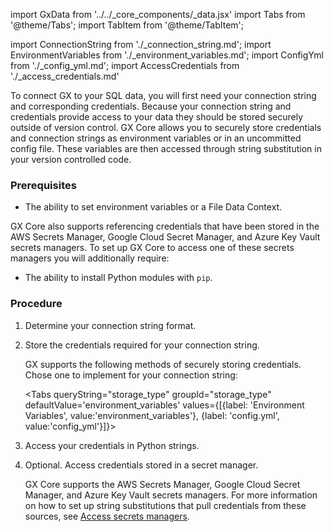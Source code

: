 import GxData from '../../_core_components/_data.jsx'
import Tabs from '@theme/Tabs';
import TabItem from '@theme/TabItem';

import ConnectionString from './_connection_string.md';
import EnvironmentVariables from './_environment_variables.md';
import ConfigYml from './_config_yml.md';
import AccessCredentials from './_access_credentials.md'



To connect GX to your SQL data, you will first need your connection string and corresponding credentials. Because your connection string and credentials provide access to your data they should be stored securely outside of version control.  GX Core allows you to securely store credentials and connection strings as environment variables or in an uncommitted config file.  These variables are then accessed through string substitution in your version controlled code.

### Prerequisites

- The ability to set environment variables or a File Data Context.

GX Core also supports referencing credentials that have been stored in the AWS Secrets Manager, Google Cloud Secret Manager, and Azure Key Vault secrets managers.  To set up GX Core to access one of these secrets managers you will additionally require:

- The ability to install Python modules with `pip`.

### Procedure

1. Determine your connection string format.

   <ConnectionString/>

2. Store the credentials required for your connection string.

   GX supports the following methods of securely storing credentials.  Chose one to implement for your connection string:

   <Tabs queryString="storage_type" groupId="storage_type" defaultValue='environment_variables' values={[{label: 'Environment Variables', value:'environment_variables'}, {label: 'config.yml', value:'config_yml'}]}>

   <TabItem value="environment_variables">
      <EnvironmentVariables/>
   </TabItem>

   <TabItem value="config_yml">
      <ConfigYml/>
   </TabItem>

   </Tabs>

3. Access your credentials in Python strings.

   <AccessCredentials/>

4. Optional. Access credentials stored in a secret manager.

   GX Core supports the AWS Secrets Manager, Google Cloud Secret Manager, and Azure Key Vault secrets managers.  For more information on how to set up string substitutions that pull credentials from these sources, see [Access secrets managers](core/configure_project_settings/access_secrets_managers/access_secrets_managers.md).